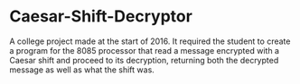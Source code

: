 # Caesar-Shift-Decryptor
A college project made at the start of 2016. It required the student to create a program for the 8085 processor that read a message encrypted with a Caesar shift and proceed to its decryption, returning both the decrypted message as well as what the shift was.
